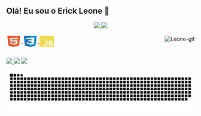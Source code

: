 ## Olá! Eu sou o Erick Leone 🙂

<div align="center">
  <a href="https://github.com/leoneerick">
  <img height="180em" src="https://github-readme-stats.vercel.app/api?username=leoneerick&show_icons=true&theme=dark&include_all_commits=true&count_private=true"/>
  <img height="100em" src="https://github-readme-stats.vercel.app/api/top-langs/?username=leoneerick&layout=compact&langs_count=7&theme=dark"/>
</div>
<div style="display: inline_block"><br>
  <img align="center" alt="Leone-HTML" height="30" width="40" src="https://raw.githubusercontent.com/devicons/devicon/master/icons/html5/html5-original.svg">
  <img align="center" alt="Leone-CSS" height="30" width="40" src="https://raw.githubusercontent.com/devicons/devicon/master/icons/css3/css3-original.svg">
  <img align="center" alt="Leone-Js" height="30" width="40" src="https://raw.githubusercontent.com/devicons/devicon/master/icons/javascript/javascript-plain.svg">
  <img align="right" alt="Leone-gif" src="https://lh3.googleusercontent.com/T7OroxyEIsdoOla4k_CM5Ba_f-ednxAMW4oXfpoWTN7Tk3zbdcUeU2p6S-G-CQUMyW1djUBju4_kp_G9GxSz_voHv5WykA6-Bpln-CJlkrXRgbSpFW3S9cZ8ylSDa5EEs6lVIPaCW7_bamNjYpUpq0awvlK4elU4ARrpp90CWjrsE37QJl2yVMitngaahdw4qY1qBiEPmNxzLREm3IBDvm2YwKjQgIfYigZCcaBd2fk71_DZ_xj0e7SiqMAt-RalvIwRvUTZ4MvXllUunaWRqfhCRwrTlKLuHTXJwyqIYhJ6A8TN8qmguRiAfQMSI-Qa8gcsTEgLIe7N9hu_xUTK3e2iVG44HStHLxY635SwlAC7AnbOuuOVPBYfMhdpLkcIZM34oPqUQHHCt0aJ0Kime02CTdyVROuOyVyz3pBuIPkikZEzGMZM_yS8Hc6biHlecnahKoUKMmeq_EQ6BSc1hrRsy6cjHv-3J9vyLyeor4foN6dIVc3hq9U4O5dx1m7dgkcF8SE6JLI6yF73w7xCSc2-fchu67D6wv7Vo8PKzf8PgTBrIpvkLeRGWdDjtazNK1DY9NesUGmdBJ_4K8RrEtkNDrSQDSkT3im0BJb1Qtih_I-EXHoGNLUHk-hTPjcRN4hI-dq2dbTJRfpYtCHVSdmrexqj9DlPSbtCqYJ_h30vgP3O-j96CPv6icDXGoas8A-pDw6UkrFOKBGItBv2TbJc=s150-no?authuser=0">
</div>
  
  ##
 
<div> 
  <a href="https://www.linkedin.com/in/leoneerick56/" target="_blank"><img src="https://img.shields.io/badge/-LinkedIn-%230077B5?style=for-the-badge&logo=linkedin&logoColor=white" target="_blank">
  </a
  <a href = "mailto:leoneerick56@gmail.com"><img src="https://img.shields.io/badge/-Gmail-%23333?style=for-the-badge&logo=gmail&logoColor=white" target="_blank">
  </a>
  <a href = "https://twitter.com/nueil_e"><img src="https://img.shields.io/badge/Twitter-1DA1F2?style=for-the-badge&logo=twitter&logoColor=white" target="_blank"></a>
 
  ![Snake animation](https://github.com/leoneerick/leoneerick/blob/output/github-contribution-grid-snake.svg)
</div>
